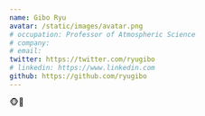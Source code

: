```yaml
---
name: Gibo Ryu
avatar: /static/images/avatar.png
# occupation: Professor of Atmospheric Science
# company: 
# email: 
twitter: https://twitter.com/ryugibo
# linkedin: https://www.linkedin.com
github: https://github.com/ryugibo
---
```


🐵🍌